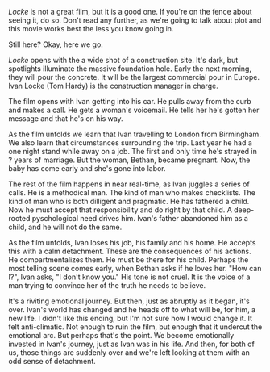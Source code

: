 _Locke_ is not a great film, but it is a good one. If you're on the fence about seeing it, do so. Don't read any further, as we're going to talk about plot and this movie works best the less you know going in.

Still here? Okay, here we go.

_Locke_ opens with the a wide shot of a construction site. It's dark, but spotlights illuminate the massive foundation hole. Early the next morning, they will pour the concrete. It will be the largest commercial pour in Europe. Ivan Locke (Tom Hardy) is the construction manager in charge.

The film opens with Ivan getting into his car. He pulls away from the curb and makes a call. He gets a woman's voicemail. He tells her he's gotten her message and that he's on his way.

As the film unfolds we learn that Ivan travelling to London from Birmingham. We also learn that circumstances surrounding the trip. Last year he had a one night stand while away on a job. The first and only time he's strayed in ? years of marriage. But the woman, Bethan, became pregnant. Now, the baby has come early and she's gone into labor.

The rest of the film happens in near real-time, as Ivan juggles a series of calls. He is a methodical man. The kind of man who makes checklists. The kind of man who is both dilligent and pragmatic. He has fathered a child. Now he must accept that responsibility and do right by that child. A deep-rooted pyschological need drives him. Ivan's father abandoned him as a child, and he will not do the same.

As the film unfolds, Ivan loses his job, his family and his home. He accepts this with a calm detachment. These are the consequences of his actions. He compartmentalizes them. He must be there for his child. Perhaps the most telling scene comes early, when Bethan asks if he loves her. "How can I?", Ivan asks, "I don't know you." His tone is not cruel. It is the voice of a man trying to convince her of the truth he needs to believe.

It's a riviting emotional journey. But then, just as abruptly as it began, it's over. Ivan's world has changed and he heads off to what will be, for him, a new life. I didn't like this ending, but I'm not sure how I would change it. It felt anti-climatic. Not enough to ruin the film, but enough that it undercut the emotional arc. But perhaps that's the point. We become emotionally invested in Ivan's journey, just as Ivan was in his life. And then, for both of us, those things are suddenly over and we're left looking at them with an odd sense of detachment.
